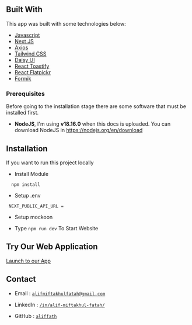 ## Built With

This app was built with some technologies below:

- [Javascript](https://developer.mozilla.org/en-US/docs/Web/JavaScript)
- [Next JS](https://nextjs.org/)
- [Axios](https://axios-http.com/docs/intro)
- [Tailwind CSS](https://tailwindcss.com/)
- [Daisy UI](https://daisyui.com/)
- [React Toastify](https://www.npmjs.com/package/react-toastify)
- [React Flatpickr](https://flatpickr.js.org/)
- [Formik](https://formik.org/)

### Prerequisites

Before going to the installation stage there are some software that must be installed first.

- **NodeJS**, I'm using **v18.16.0** when this docs is uploaded. You can download NodeJS in https://nodejs.org/en/download

## Installation

If you want to run this project locally

- Install Module

```
  npm install
```

- Setup .env

```
 NEXT_PUBLIC_API_URL =
```

- Setup mockoon

- Type `npm run dev` To Start Website

## Try Our Web Application

<a href="https://test-crud-theta.vercel.app/">Launch to our App</a>

## Contact

- Email : [`alifmiftakhulfatah@gmail.com`](mailto:alifmiftakhulfatah@gmail.com)

- LinkedIn : [`/in/alif-miftakhul-fatah/`](https://www.linkedin.com/in/alif-miftakhul-fatah/)

- GitHub : [`aliffath`](https://github.com/aliffath)

